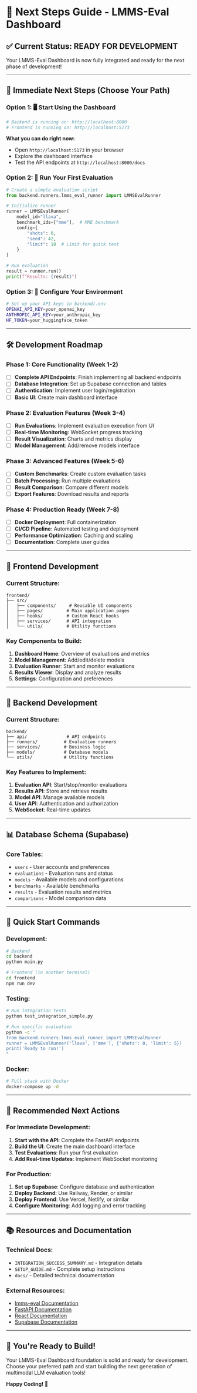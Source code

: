 # 🚀 Next Steps Guide - LMMS-Eval Dashboard

## ✅ **Current Status: READY FOR DEVELOPMENT**

Your LMMS-Eval Dashboard is now fully integrated and ready for the next phase of development!

---

## 🎯 **Immediate Next Steps (Choose Your Path)**

### **Option 1: 🖥️ Start Using the Dashboard**
```bash
# Backend is running on: http://localhost:8000
# Frontend is running on: http://localhost:5173
```

**What you can do right now:**
- Open `http://localhost:5173` in your browser
- Explore the dashboard interface
- Test the API endpoints at `http://localhost:8000/docs`

### **Option 2: 🧪 Run Your First Evaluation**
```python
# Create a simple evaluation script
from backend.runners.lmms_eval_runner import LMMSEvalRunner

# Initialize runner
runner = LMMSEvalRunner(
    model_id="llava",
    benchmark_ids=["mme"],  # MME benchmark
    config={
        "shots": 0,
        "seed": 42,
        "limit": 10  # Limit for quick test
    }
)

# Run evaluation
result = runner.run()
print(f"Results: {result}")
```

### **Option 3: 🔧 Configure Your Environment**
```bash
# Set up your API keys in backend/.env
OPENAI_API_KEY=your_openai_key
ANTHROPIC_API_KEY=your_anthropic_key
HF_TOKEN=your_huggingface_token
```

---

## 🛠️ **Development Roadmap**

### **Phase 1: Core Functionality (Week 1-2)**
- [ ] **Complete API Endpoints**: Finish implementing all backend endpoints
- [ ] **Database Integration**: Set up Supabase connection and tables
- [ ] **Authentication**: Implement user login/registration
- [ ] **Basic UI**: Create main dashboard interface

### **Phase 2: Evaluation Features (Week 3-4)**
- [ ] **Run Evaluations**: Implement evaluation execution from UI
- [ ] **Real-time Monitoring**: WebSocket progress tracking
- [ ] **Result Visualization**: Charts and metrics display
- [ ] **Model Management**: Add/remove models interface

### **Phase 3: Advanced Features (Week 5-6)**
- [ ] **Custom Benchmarks**: Create custom evaluation tasks
- [ ] **Batch Processing**: Run multiple evaluations
- [ ] **Result Comparison**: Compare different models
- [ ] **Export Features**: Download results and reports

### **Phase 4: Production Ready (Week 7-8)**
- [ ] **Docker Deployment**: Full containerization
- [ ] **CI/CD Pipeline**: Automated testing and deployment
- [ ] **Performance Optimization**: Caching and scaling
- [ ] **Documentation**: Complete user guides

---

## 🎨 **Frontend Development**

### **Current Structure:**
```
frontend/
├── src/
│   ├── components/     # Reusable UI components
│   ├── pages/         # Main application pages
│   ├── hooks/         # Custom React hooks
│   ├── services/      # API integration
│   └── utils/         # Utility functions
```

### **Key Components to Build:**
1. **Dashboard Home**: Overview of evaluations and metrics
2. **Model Management**: Add/edit/delete models
3. **Evaluation Runner**: Start and monitor evaluations
4. **Results Viewer**: Display and analyze results
5. **Settings**: Configuration and preferences

---

## 🔧 **Backend Development**

### **Current Structure:**
```
backend/
├── api/               # API endpoints
├── runners/          # Evaluation runners
├── services/         # Business logic
├── models/           # Database models
└── utils/            # Utility functions
```

### **Key Features to Implement:**
1. **Evaluation API**: Start/stop/monitor evaluations
2. **Results API**: Store and retrieve results
3. **Model API**: Manage available models
4. **User API**: Authentication and authorization
5. **WebSocket**: Real-time updates

---

## 📊 **Database Schema (Supabase)**

### **Core Tables:**
- `users` - User accounts and preferences
- `evaluations` - Evaluation runs and status
- `models` - Available models and configurations
- `benchmarks` - Available benchmarks
- `results` - Evaluation results and metrics
- `comparisons` - Model comparison data

---

## 🚀 **Quick Start Commands**

### **Development:**
```bash
# Backend
cd backend
python main.py

# Frontend (in another terminal)
cd frontend
npm run dev
```

### **Testing:**
```bash
# Run integration tests
python test_integration_simple.py

# Run specific evaluation
python -c "
from backend.runners.lmms_eval_runner import LMMSEvalRunner
runner = LMMSEvalRunner('llava', ['mme'], {'shots': 0, 'limit': 5})
print('Ready to run!')
"
```

### **Docker:**
```bash
# Full stack with Docker
docker-compose up -d
```

---

## 🎯 **Recommended Next Actions**

### **For Immediate Development:**
1. **Start with the API**: Complete the FastAPI endpoints
2. **Build the UI**: Create the main dashboard interface
3. **Test Evaluations**: Run your first evaluation
4. **Add Real-time Updates**: Implement WebSocket monitoring

### **For Production:**
1. **Set up Supabase**: Configure database and authentication
2. **Deploy Backend**: Use Railway, Render, or similar
3. **Deploy Frontend**: Use Vercel, Netlify, or similar
4. **Configure Monitoring**: Add logging and error tracking

---

## 📚 **Resources and Documentation**

### **Technical Docs:**
- `INTEGRATION_SUCCESS_SUMMARY.md` - Integration details
- `SETUP_GUIDE.md` - Complete setup instructions
- `docs/` - Detailed technical documentation

### **External Resources:**
- [lmms-eval Documentation](https://github.com/EvolvingLMMs-Lab/lmms-eval)
- [FastAPI Documentation](https://fastapi.tiangolo.com/)
- [React Documentation](https://react.dev/)
- [Supabase Documentation](https://supabase.com/docs)

---

## 🎉 **You're Ready to Build!**

Your LMMS-Eval Dashboard foundation is solid and ready for development. Choose your preferred path and start building the next generation of multimodal LLM evaluation tools!

**Happy Coding! 🚀**
